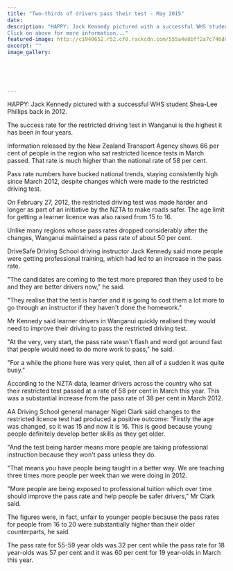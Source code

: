 ```yaml
---
title: "Two-thirds of drivers pass their test - May 2015"
date: 
description: "HAPPY: Jack Kennedy pictured with a successful WHS student Shea-Lee Phillips back in 2012, Wanganui Chronicle article on 19/5/15...  
Click on above for more information..."
featured-image: http://c1940652.r52.cf0.rackcdn.com/555a4e8bff2a7c746d00040a/Shea-Lee-Phillips-re-drivers-licence,19.5.15.jpg
excerpt: ""
image_gallery:
    
    
    
    
    
---
```


<p>HAPPY: Jack Kennedy pictured with a successful WHS student Shea-Lee Phillips back in 2012.</p>
<p>The success rate for the restricted driving test in Wanganui is the highest it has been in four years.</p>
<p>Information released by the New Zealand Transport Agency shows 66 per cent of people in the region who sat restricted licence tests in March passed. That rate is much higher than the national rate of 58 per cent.</p>
<p>Pass rate numbers have bucked national trends, staying consistently high since March 2012, despite changes which were made to the restricted driving test.</p>
<p>On February 27, 2012, the restricted driving test was made harder and longer as part of an initiative by the NZTA to make roads safer. The age limit for getting a learner licence was also raised from 15 to 16.</p>
<p>Unlike many regions whose pass rates dropped considerably after the changes, Wanganui maintained a pass rate of about 50 per cent.</p>
<p>DriveSafe Driving School driving instructor Jack Kennedy said more people were getting professional training, which had led to an increase in the pass rate.</p>
<p>"The candidates are coming to the test more prepared than they used to be and they are better drivers now," he said.</p>
<p>"They realise that the test is harder and it is going to cost them a lot more to go through an instructor if they haven't done the homework."</p>
<p>Mr Kennedy said learner drivers in Wanganui quickly realised they would need to improve their driving to pass the restricted driving test.</p>
<p>"At the very, very start, the pass rate wasn't flash and word got around fast that people would need to do more work to pass," he said.</p>
<p>"For a while the phone here was very quiet, then all of a sudden it was quite busy."</p>
<p>According to the NZTA data, learner drivers across the country who sat their restricted test passed at a rate of 58 per cent in March this year. This was a substantial increase from the pass rate of 38 per cent in March 2012.</p>
<p>AA Driving School general manager Nigel Clark said changes to the restricted licence test had produced a positive outcome: "Firstly the age was changed, so it was 15 and now it is 16. This is good because young people definitely develop better skills as they get older.</p>
<p>"And the test being harder means more people are taking professional instruction because they won't pass unless they do.</p>
<p>"That means you have people being taught in a better way. We are teaching three times more people per week than we were doing in 2012.</p>
<p>"More people are being exposed to professional tuition which over time should improve the pass rate and help people be safer drivers," Mr Clark said.</p>
<p>The figures were, in fact, unfair to younger people because the pass rates for people from 16 to 20 were substantially higher than their older counterparts, he said.</p>
<p>The pass rate for 55-59 year olds was 32 per cent while the pass rate for 18 year-olds was 57 per cent and it was 60 per cent for 19 year-olds in March this year.</p>

